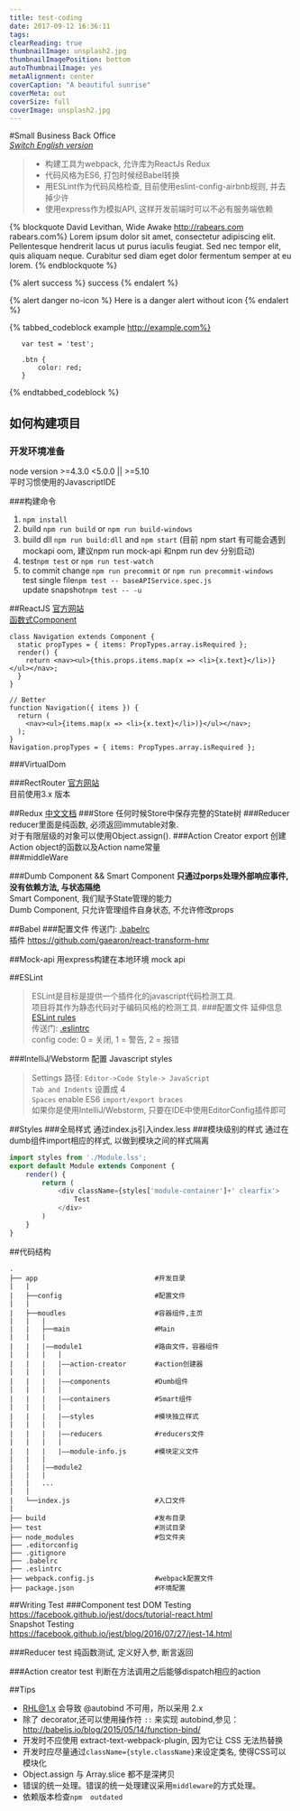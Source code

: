 ```yaml
---
title: test-coding
date: 2017-09-12 16:36:11
tags:
clearReading: true
thumbnailImage: unsplash2.jpg
thumbnailImagePosition: bottom
autoThumbnailImage: yes
metaAlignment: center
coverCaption: "A beautiful sunrise"
coverMeta: out
coverSize: full
coverImage: unsplash2.jpg
---
```

#Small Business Back Office  
_[Switch English version](./README.md)_  
>* 构建工具为webpack, 允许库为ReactJs Redux  
>* 代码风格为ES6, 打包时候经Babel转换  
>* 用ESLint作为代码风格检查, 目前使用eslint-config-airbnb规则, 并去掉少许  
>* 使用express作为模拟API, 这样开发前端时可以不必有服务端依赖

 <!-- excerpt -->
 {% blockquote David Levithan, Wide Awake http://rabears.com  rabears.com%}
 Lorem ipsum dolor sit amet, consectetur adipiscing elit. Pellentesque hendrerit lacus ut purus iaculis feugiat. Sed nec tempor elit, quis aliquam neque. Curabitur sed diam eget dolor fermentum semper at eu lorem.
 {% endblockquote %}
 
 {% alert success %}
 success
 {% endalert %} 
 
 {% alert danger no-icon %}
 Here is a danger alert without icon
 {% endalert %}
 
 
{% tabbed_codeblock example http://example.com%}
   <!-- tab js -->
       var test = 'test';
   <!-- endtab -->
   <!-- tab css -->
       .btn {
           color: red;
       }
   <!-- endtab -->
{% endtabbed_codeblock %}
    
    
## 如何构建项目
### 开发环境准备
node version >=4.3.0 <5.0.0 || >=5.10  
平时习惯使用的JavascriptIDE

###构建命令
1. `npm install`  
2. build `npm run build` or `npm run build-windows`  
3. build dll `npm run build:dll` and `npm start`  (目前 npm start 有可能会遇到mockapi oom, 建议npm run mock-api 和npm run dev 分别启动)  
4. test`npm test` or `npm run test-watch`   
5. to commit change `npm run precommit` or `npm run precommit-windows`   
test single file`npm test -- baseAPIService.spec.js`   
update snapshot`npm test -- -u`   

##ReactJS
[官方网站](https://facebook.github.io/react/)  
[函数式Component](https://github.com/kriasoft/react-starter-kit/blob/master/docs/react-style-guide.md#prefer-using-functional-components)      
```
class Navigation extends Component {  
  static propTypes = { items: PropTypes.array.isRequired };  
  render() {  
    return <nav><ul>{this.props.items.map(x => <li>{x.text}</li>)}</ul></nav>;  
  }  
}  
  
// Better  
function Navigation({ items }) {  
  return (  
    <nav><ul>{items.map(x => <li>{x.text}</li>)}</ul></nav>;  
  );  
}  
Navigation.propTypes = { items: PropTypes.array.isRequired };  
```

###VirtualDom

###RectRouter
[官方网站](https://reacttraining.com/react-router/)   
目前使用3.x 版本


##Redux
[中文文档](http://cn.redux.js.org/) 
###Store
任何时候Store中保存完整的State树
###Reducer
reducer里面是纯函数, 必须返回immutable对象.  
对于有限层级的对象可以使用Object.assign().
###Action Creator
export 创建Action object的函数以及Action name常量  
###middleWare

###Dumb Component && Smart Component
**只通过porps处理外部响应事件, 没有依赖方法, 与状态隔绝**  
Smart Component, 我们赋予State管理的能力  
Dumb Component, 只允许管理组件自身状态, 不允许修改props


##Babel
###配置文件
传送门: [.babelrc](./.babelrc)  
插件 https://github.com/gaearon/react-transform-hmr  


##Mock-api
用express构建在本地环境 mock api

##ESLint
>ESLint是目标是提供一个插件化的javascript代码检测工具.  
项目将其作为静态代码对于编码风格的检测工具.
###配置文件
延伸信息 [ESLint rules](http://eslint.cn/docs/rules/)  
传送门: [.eslintrc](./.eslintrc)  
config code: 0 = 关闭, 1 = 警告, 2 = 报错

###IntelliJ/Webstorm 配置 Javascript styles
>Settings 路径: `Editor->Code Style-> JavaScript`  
`Tab and Indents` 设置成 4  
`Spaces`  enable ES6 `import/export braces`  
如果你是使用IntelliJ/Webstorm, 只要在IDE中使用EditorConfig插件即可 

##Styles
###全局样式
通过index.js引入index.less
###模块级别的样式
通过在dumb组件import相应的样式, 以做到模块之间的样式隔离
```javascript
import styles from './Module.lss';  
export default Module extends Component {  
    render() {  
        return (  
            <div className={styles['module-container']+' clearfix'>  
                Test  
            </div>  
        )  
    }  
}  
```
##代码结构
```
.
├── app                             #开发目录
|   |   
|   ├──config                       #配置文件
|   |   
|   ├──moudles                      #容器组件,主页
|   |   |   
|   |   ├──main                     #Main 
|   |   |
|   |   |——module1                  #路由文件，容器组件
|   |   |   |
|   |   |   |——action-creator       #action创建器
|   |   |   |
|   |   |   |——components           #Dumb组件
|   |   |   |
|   |   |   |——containers           #Smart组件
|   |   |   |
|   |   |   |——styles               #模块独立样式
|   |   |   |
|   |   |   |——reducers             #reducers文件
|   |   |   |
|   |   |   |——module-info.js       #模块定义文件
|   |   |
|   |   |——module2
|   |   |
|   |   ...
|   |    
|   └──index.js                     #入口文件
|      
├── build                           #发布目录
├── test                            #测试目录
├── node_modules                    #包文件夹
├── .editorconfig     
├── .gitignore     
├── .babelrc     
├── .eslintrc      
├── webpack.config.js               #webpack配置文件
├── package.json                    #环境配置
```


##Writing Test
###Component test
DOM Testing  
https://facebook.github.io/jest/docs/tutorial-react.html  
Snapshot Testing  
https://facebook.github.io/jest/blog/2016/07/27/jest-14.html

###Reducer test
纯函数测试, 定义好入参, 断言返回

###Action creator test
判断在方法调用之后能够dispatch相应的action

##Tips
- RHL@1.x 会导致 @autobind 不可用，所以采用 2.x
- 除了 decorator,还可以使用操作符 `::` 来实现 autobind,参见：http://babeljs.io/blog/2015/05/14/function-bind/
- 开发时不应使用 extract-text-webpack-plugin, 因为它让 CSS 无法热替换
- 开发时应尽量通过`className={style.className}`来设定类名, 使得CSS可以模块化
- Object.assign 与 Array.slice 都不是深拷贝
- 错误的统一处理。错误的统一处理建议采用`middleware`的方式处理。
- 依赖版本检查`npm  outdated`
